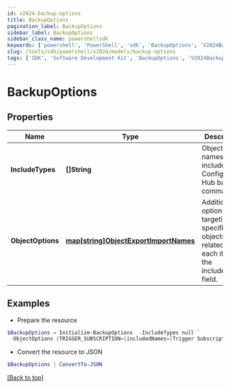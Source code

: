 ```yaml
---
id: v2024-backup-options
title: BackupOptions
pagination_label: BackupOptions
sidebar_label: BackupOptions
sidebar_class_name: powershellsdk
keywords: ['powershell', 'PowerShell', 'sdk', 'BackupOptions', 'V2024BackupOptions'] 
slug: /tools/sdk/powershell/v2024/models/backup-options
tags: ['SDK', 'Software Development Kit', 'BackupOptions', 'V2024BackupOptions']
---
```



# BackupOptions

## Properties

Name | Type | Description | Notes
------------ | ------------- | ------------- | -------------
**IncludeTypes** | **[]String** | Object type names to be included in a Configuration Hub backup command. | [optional] 
**ObjectOptions** | [**map[string]ObjectExportImportNames**](object-export-import-names) | Additional options targeting specific objects related to each item in the includeTypes field. | [optional] 

## Examples

- Prepare the resource
```powershell
$BackupOptions = Initialize-BackupOptions  -IncludeTypes null `
 -ObjectOptions {TRIGGER_SUBSCRIPTION={includedNames=[Trigger Subscription name]}}
```

- Convert the resource to JSON
```powershell
$BackupOptions | ConvertTo-JSON
```


[[Back to top]](#) 

